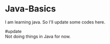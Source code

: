 # Java-Basics
I am learning java. So I'll update some codes here.

#update  
Not doing things in Java for now.
